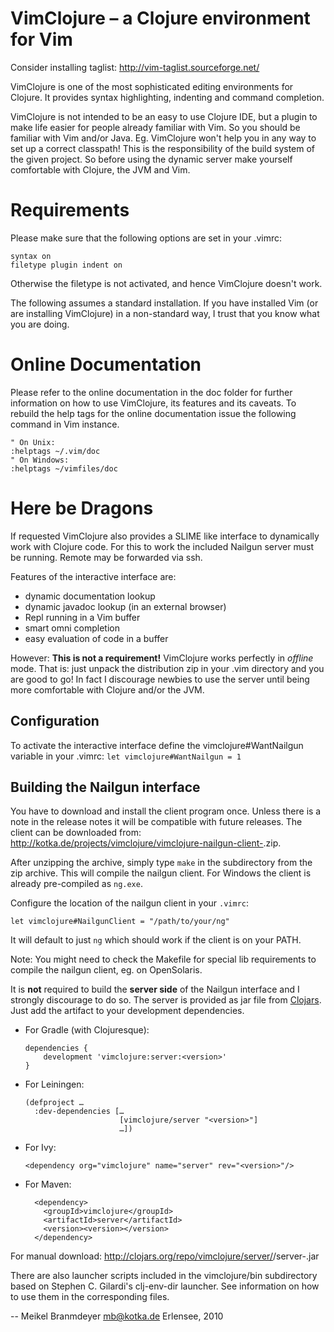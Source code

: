 # VimClojure – a Clojure environment for Vim

Consider installing taglist: <http://vim-taglist.sourceforge.net/>

VimClojure is one of the most sophisticated editing environments for Clojure.
It provides syntax highlighting, indenting and command completion.

VimClojure is not intended to be an easy to use Clojure IDE, but a plugin
to make life easier for people already familiar with Vim. So you should
be familiar with Vim and/or Java. Eg. VimClojure won't help you in any way
to set up a correct classpath! This is the responsibility of the build
system of the given project. So before using the dynamic server make
yourself comfortable with Clojure, the JVM and Vim.

# Requirements

Please make sure that the following options are set in your .vimrc:

    syntax on
    filetype plugin indent on

Otherwise the filetype is not activated, and hence VimClojure doesn't work.

The following assumes a standard installation. If you have installed Vim (or
are installing VimClojure) in a non-standard way, I trust that you know what
you are doing.

# Online Documentation

Please refer to the online documentation in the doc folder for further
information on how to use VimClojure, its features and its caveats. To
rebuild the help tags for the online documentation issue the following
command in Vim instance.

    " On Unix:
    :helptags ~/.vim/doc
    " On Windows:
    :helptags ~/vimfiles/doc

# Here be Dragons

If requested VimClojure also provides a SLIME like interface to dynamically
work with Clojure code. For this to work the included Nailgun server must be
running. Remote may be forwarded via ssh.

Features of the interactive interface are:

- dynamic documentation lookup
- dynamic javadoc lookup (in an external browser)
- Repl running in a Vim buffer
- smart omni completion
- easy evaluation of code in a buffer

However: **This is not a requirement!** VimClojure works perfectly in
_offline_ mode. That is: just unpack the distribution zip in your .vim
directory and you are good to go! In fact I discourage newbies to use the
server until being more comfortable with Clojure and/or the JVM.

## Configuration

To activate the interactive interface define the vimclojure#WantNailgun variable
in your .vimrc: `let vimclojure#WantNailgun = 1`

## Building the Nailgun interface

You have to download and install the client program once. Unless there is
a note in the release notes it will be compatible with future releases. The
client can be downloaded from:
http://kotka.de/projects/vimclojure/vimclojure-nailgun-client-<version>.zip.

After unzipping the archive, simply type `make` in the subdirectory from the
zip archive. This will compile the nailgun client. For Windows the client is
already pre-compiled as `ng.exe`.

Configure the location of the nailgun client in your `.vimrc`:

    let vimclojure#NailgunClient = "/path/to/your/ng"

It will default to just `ng` which should work if the client is on your PATH.

Note: You might need to check the Makefile for special lib requirements
to compile the nailgun client, eg. on OpenSolaris.

It is **not** required to build the **server side** of the Nailgun interface
and I strongly discourage to do so. The server is provided as jar file
from [Clojars](http://clojars.org). Just add the artifact to your development
dependencies.

* For Gradle (with Clojuresque):
  
      dependencies {
          development 'vimclojure:server:<version>'
      }
  
* For Leiningen:
  
      (defproject …
        :dev-dependencies […
                           [vimclojure/server "<version>"]
                           …])
  
* For Ivy:
  
      <dependency org="vimclojure" name="server" rev="<version>"/>
  
* For Maven:
  
        <dependency>
          <groupId>vimclojure</groupId>
          <artifactId>server</artifactId>
          <version><version></version>
        </dependency>
  

For manual download:
http://clojars.org/repo/vimclojure/server/<version>/server-<version>.jar

There are also launcher scripts included in the vimclojure/bin subdirectory
based on Stephen C. Gilardi's clj-env-dir launcher. See information on how
to use them in the corresponding files.

-- 
Meikel Branmdeyer <mb@kotka.de>
Erlensee, 2010
